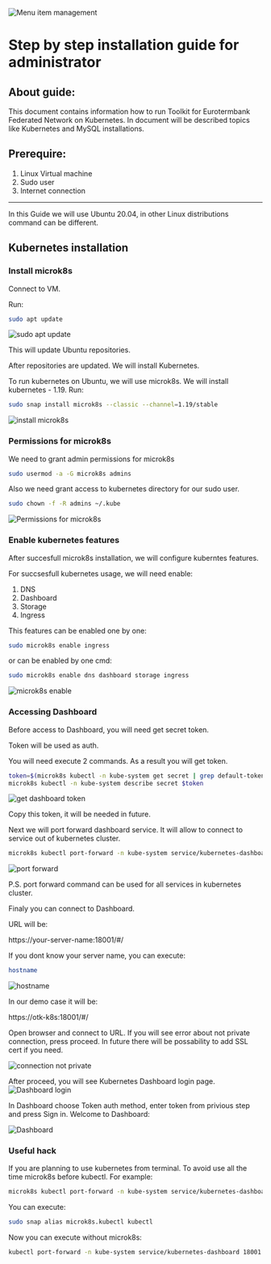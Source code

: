 ![Menu item management](img/Capture.png "Menu item management")



# Step by step installation guide for administrator

## About guide:
This document contains information how to run Toolkit for Eurotermbank Federated Network on Kubernetes. In document will be described topics like Kubernetes and MySQL installations.

## Prerequire:
1) Linux Virtual machine
2) Sudo user
3) Internet connection
---
In this Guide we will use Ubuntu 20.04, in other Linux distributions command can be different.

## Kubernetes installation
### Install microk8s
Connect to VM.

Run:
```bash
sudo apt update
```
![sudo apt update](img/apt-update.png "sudo apt update")

This will update Ubuntu repositories.

After repositories are updated. We will install Kubernetes.

To run kubernetes on Ubuntu, we will use microk8s.
We will install kubernetes - 1.19.
Run:
```bash
sudo snap install microk8s --classic --channel=1.19/stable
```
![install microk8s](img/install-microk8s.png "install microk8s")

### Permissions for microk8s

We need to grant admin permissions for microk8s

```bash
sudo usermod -a -G microk8s admins
```
Also we need grant access to kubernetes directory for our sudo user.

```bash
sudo chown -f -R admins ~/.kube
```

![Permissions for microk8s](img/permissions-microk8s.png "Permissions for microk8s")

### Enable kubernetes features

After succesfull microk8s installation, we will configure kuberntes features.

For succsesfull kubernetes usage, we will need enable:
1) DNS
2) Dashboard
3) Storage
4) Ingress

This features can be enabled one by one:
```bash
sudo microk8s enable ingress
```

or can be enabled by one cmd:

```bash
sudo microk8s enable dns dashboard storage ingress
```
![microk8s enable](img/microk8s-enable.png "microk8s enable")

### Accessing Dashboard

Before access to Dashboard, you will need get secret token.

Token will be used as auth.

You will need execute 2 commands. As a result you will get token.

```bash
token=$(microk8s kubectl -n kube-system get secret | grep default-token | cut -d " " -f1)
microk8s kubectl -n kube-system describe secret $token
```

![get dashboard token](img/dashboard-token.png "get dashboard token")

Copy this token, it will be needed in future.

Next we will port forward dashboard service. It will allow to connect to service out of kubernetes cluster.

```bash
microk8s kubectl port-forward -n kube-system service/kubernetes-dashboard 18001:443 --address=0.0.0.0
```
![port forward](img/port-forward.png "port forward")

P.S. port forward command can be used for all services in kubernetes cluster.

Finaly you can connect to Dashboard.

URL will be:

https://your-server-name:18001/#/

If you dont know your server name, you can execute:
```bash
hostname
```

![hostname](img/hostname.png "hostname")


In our demo case it will be:

https://otk-k8s:18001/#/


Open browser and connect to URL.
If you will see error about not private connection, press proceed. In future there will be possability to add SSL cert if you need.

![connection not private](img/connection-not-private.png "connection not private")



After proceed, you will see Kubernetes Dashboard login page.
![Dashboard login](img/dashboard-login.png "Dashboard login")


In Dashboard choose Token auth method, enter token from privious step and press Sign in.
Welcome to Dashboard:

![Dashboard ](img/dashboard.png "Dashboard ")


### Useful hack

If you are planning to use kubernetes from terminal. To avoid use all the time microk8s before kubectl. For example:
```bash
microk8s kubectl port-forward -n kube-system service/kubernetes-dashboard 18001:443 --address=0.0.0.0
```

You can execute:
```bash
sudo snap alias microk8s.kubectl kubectl
```

Now you can execute without microk8s:

```bash
kubectl port-forward -n kube-system service/kubernetes-dashboard 18001:443 --address=0.0.0.0
```
